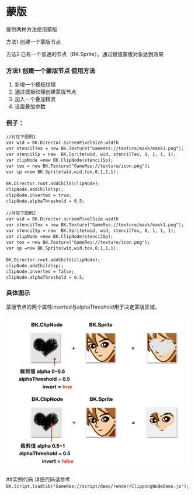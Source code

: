 # 蒙版

提供两种方法使用蒙版

方法1.创建一个蒙版节点

方法2.已有一个普通的节点（BK.Sprite）。通过赋值蒙版对象达到效果

### 方法1 创建一个蒙版节点 使用方法
1. 新增一个模板纹理
2. 通过模板纹理创建蒙版节点
3. 加入一个叠加精灵
4. 设置叠加参数


### 例子：

```
//对应下图例1
var wid = BK.Director.screenPixelSize.width
var stencilTex = new BK.Texture("GameRes://texture/mask/mask1.png");
var stencilSp = new  BK.Sprite(wid, wid, stencilTex, 0, 1, 1, 1);
var clipNode =new BK.ClipNode(stencilSp);
var tex = new BK.Texture("GameRes://texture/icon.png");
var sp =new BK.Sprite(wid,wid,tex,0,1,1,1);

BK.Director.root.addChild(clipNode);
clipNode.addChild(sp);
clipNode.inverted = true;
clipNode.alphaThreshold = 0.5;

//对应下图例2
var wid = BK.Director.screenPixelSize.width
var stencilTex = new BK.Texture("GameRes://texture/mask/mask1.png");
var stencilSp = new  BK.Sprite(wid, wid, stencilTex, 0, 1, 1, 1);
var clipNode =new BK.ClipNode(stencilSp);
var tex = new BK.Texture("GameRes://texture/icon.png");
var sp =new BK.Sprite(wid,wid,tex,0,1,1,1);

BK.Director.root.addChild(clipNode);
clipNode.addChild(sp);
clipNode.inverted = false;
clipNode.alphaThreshold = 0.5;

```
	
	
### 具体图示
蒙版节点的两个属性inverted与alphaThreshold用于决定蒙版区域。

![](./img/clippingnode.png)


##实例代码
详细代码请参考
```BK.Script.loadlib("GameRes://script/demo/render/ClippingNodeDemo.js");```